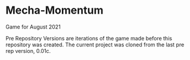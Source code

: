 # Mecha-Momentum
Game for August 2021

Pre Repository Versions are iterations of the game made before
this repository was created. The current project was cloned from the last pre rep version, 0.01c.
